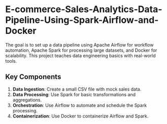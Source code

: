 # E-commerce-Sales-Analytics-Data-Pipeline-Using-Spark-Airflow-and-Docker
The goal is to set up a data pipeline using Apache Airflow for workflow automation, Apache Spark for processing large datasets, and Docker for scalability. This project teaches data engineering basics with real-world tools.

## Key Components

1. **Data Ingestion**: Create a small CSV file with mock sales data.
2. **Data Processing**: Use Spark for basic transformations and aggregations.
3. **Orchestration**: Use Airflow to automate and schedule the Spark processing.
4. **Containerization**: Use Docker to containerize Airflow and Spark.
